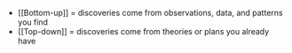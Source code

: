 - [[Bottom-up]] = discoveries come from observations, data, and patterns you find
- [[Top-down]] = discoveries come from theories or plans you already have